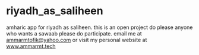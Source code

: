 # riyadh_as_saliheen
 amharic app for riyadh as saliheen. this is an open project do please anyone who wants a sawaab please do participate.
 email me at ammarmtofik@yahoo.com or visit my personal website at www.ammarmt.tech 
